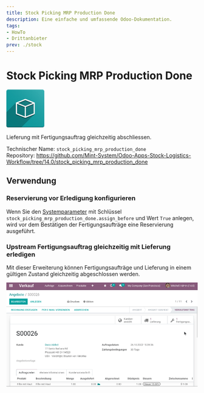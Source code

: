 ```yaml
---
title: Stock Picking MRP Production Done
description: Eine einfache und umfassende Odoo-Dokumentation.
tags:
- HowTo
- Drittanbieter
prev: ./stock
---
```

# Stock Picking MRP Production Done
![icon_oms_box](attachments/icon_oms_box.png)

Lieferung mit Fertigungsauftrag gleichzeitig abschliessen.

Technischer Name: `stock_picking_mrp_production_done`\
Repository: <https://github.com/Mint-System/Odoo-Apps-Stock-Logistics-Workflow/tree/14.0/stock_picking_mrp_production_done>

## Verwendung

### Reservierung vor Erledigung konfigurieren

Wenn Sie den [Systemparameter](Development.md#Systemparameter%20anlegen) mit Schlüssel `stock_picking_mrp_production_done.assign_before` und Wert `True` anlegen, wird vor dem Bestätigen der Fertigungsaufträge eine Reservierung ausgeführt.

### Upstream Fertigungsauftrag gleichzeitig mit Lieferung erledigen

Mit dieser Erweiterung können Fertigungsaufträge und Lieferung in einem gültigen Zustand gleichzeitig abgeschlossen werden.

![Stock Picking MRP Production Done](attachments/Stock%20Picking%20MRP%20Production%20Done.gif)